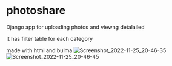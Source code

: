 # photoshare

Django app for uploading photos and viewng detalailed

It has filter table for each category

made with html and bulma
![Screenshot_2022-11-25_20-46-35](https://user-images.githubusercontent.com/88892542/204035348-e245080f-ae3d-4602-bbc2-2e706be7157d.png)
![Screenshot_2022-11-25_20-46-45](https://user-images.githubusercontent.com/88892542/204035364-f5bce6fa-19c6-485a-8081-8cb1c5165619.png)
